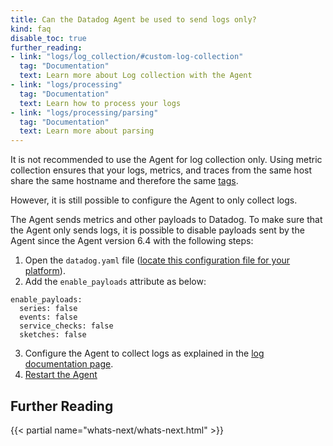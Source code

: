 ```yaml
---
title: Can the Datadog Agent be used to send logs only?
kind: faq
disable_toc: true
further_reading:
- link: "logs/log_collection/#custom-log-collection"
  tag: "Documentation"
  text: Learn more about Log collection with the Agent
- link: "logs/processing"
  tag: "Documentation"
  text: Learn how to process your logs
- link: "logs/processing/parsing"
  tag: "Documentation"
  text: Learn more about parsing
---
```



It is not recommended to use the Agent for log collection only. Using metric collection ensures that your logs, metrics, and traces from the same host share the same hostname and therefore the same [tags][1].

However, it is still possible to configure the Agent to only collect logs.

The Agent sends metrics and other payloads to Datadog. To make sure that the Agent only sends logs, it is possible to disable payloads sent by the Agent since the Agent version 6.4 with the following steps:

1. Open the `datadog.yaml` file ([locate this configuration file for your platform][3]).
2. Add the `enable_payloads` attribute as below:

  ```
  enable_payloads:
    series: false
    events: false
    service_checks: false
    sketches: false
  ```

3. Configure the Agent to collect logs as explained in the [log documentation page][2].
4. [Restart the Agent][4]

## Further Reading

{{< partial name="whats-next/whats-next.html" >}}

[1]: /getting_started/tagging
[2]: https://docs.datadoghq.com/logs/log_collection/
[3]: /agent/basic_agent_usage/#configuration-file
[4]: /agent/faq/agent-commands/#restart-the-agent
